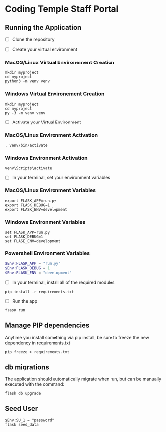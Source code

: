 # Coding Temple Staff Portal

## Running the Application

- [ ] Clone the repository

- [ ] Create your virtual environment

### MacOS/Linux Virtual Environement Creation

```Shell
mkdir myproject
cd myproject
python3 -m venv venv
```

### Windows Virtual Environement Creation

```Shell
mkdir myproject
cd myproject
py -3 -m venv venv
```

- [ ] Activate your Virtual Environment

### MacOS/Linux Environment Activation

```Shell
. venv/bin/activate
```

### Windows Environment Activation

```Shell
venv\Scripts\activate
```

- [ ] In your terminal, set your environment variables

### MacOS/Linux Environment Variables

```Shell
export FLASK_APP=run.py
export FLASK_DEBUG=1
export FLASK_ENV=development
```

### Windows Environment Variables

```Shell
set FLASK_APP=run.py
set FLASK_DEBUG=1
set FLASE_ENV=development
```

### Powershell Environment Variables

```PowerShell
$Env:FLASK_APP = "run.py"
$Env:FLASK_DEBUG = 1
$Env:FLASK_ENV = "development"
```

- [ ]  In your terminal, install all of the required modules

```Shell
pip install -r requirements.txt
```

- [ ] Run the app

```Shell
flask run
```

## Manage PIP dependencies

Anytime you install something via pip install, be sure to freeze the new dependency in requirements.txt

```Shell
pip freeze > requirements.txt
```

## db migrations

The application should automatically migrate when run, but can be manually executed with the command:

```Shell
flask db upgrade
```

## Seed User

```Shell
$Env:SU_1 = "password"
flask seed_data
```